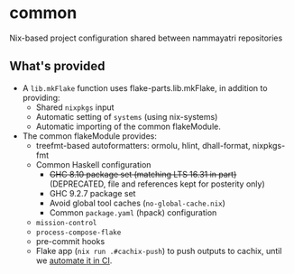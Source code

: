 # common

Nix-based project configuration shared between nammayatri repositories

## What's provided

- A `lib.mkFlake` function uses flake-parts.lib.mkFlake, in addition to providing:
  - Shared `nixpkgs` input
  - Automatic setting of `systems` (using nix-systems)
  - Automatic importing of the common flakeModule.
- The common flakeModule provides:
  - treefmt-based autoformatters: ormolu, hlint, dhall-format, nixpkgs-fmt
  - Common Haskell configuration
    - ~~GHC 8.10 package set (matching LTS 16.31 in part)~~ (DEPRECATED, file and references kept for posterity only)
    - GHC 9.2.7 package set
    - Avoid global tool caches (`no-global-cache.nix`)
    - Common `package.yaml` (hpack) configuration
  - `mission-control`
  - `process-compose-flake`
  - pre-commit hooks
  - Flake app (`nix run .#cachix-push`) to push outputs to cachix, until we [automate it in CI](https://github.com/juspay/jenkins-nix-ci/issues/18).
